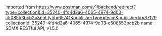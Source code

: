 imported from https://www.postman.com/v1/backend/redirect?type=collection&id=35240-4fd4d3a6-4065-4974-9d03-c508553bcb2b&entityId=65741&publisherType=team&publisherId=37129
collectionId: 35240-4fd4d3a6-4065-4974-9d03-c508553bcb2b
name: SDMX RESTful API, v1.5.0
